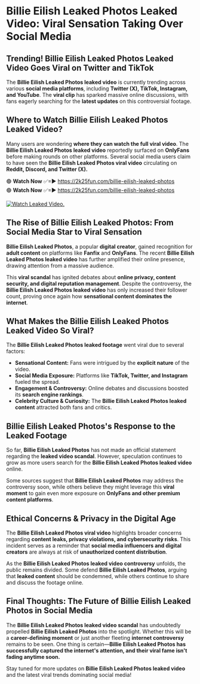 # Billie Eilish Leaked Photos Leaked Video: Viral Sensation Taking Over Social Media

## **Trending! Billie Eilish Leaked Photos Leaked Video Goes Viral on Twitter and TikTok**
The **Billie Eilish Leaked Photos leaked video** is currently trending across various **social media platforms**, including **Twitter (X), TikTok, Instagram, and YouTube**. The **viral clip** has sparked massive online discussions, with fans eagerly searching for the **latest updates** on this controversial footage.

## **Where to Watch Billie Eilish Leaked Photos Leaked Video?**
Many users are wondering **where they can watch the full viral video**. The **Billie Eilish Leaked Photos leaked video** reportedly surfaced on **OnlyFans** before making rounds on other platforms. Several social media users claim to have seen the **Billie Eilish Leaked Photos viral video** circulating on **Reddit, Discord, and Twitter (X).**

🟢 **Watch Now** ✅=► https://2k25fun.com/billie-eilish-leaked-photos  
🟢 **Watch Now** ✅=► https://2k25fun.com/billie-eilish-leaked-photos  

[![Watch Leaked Video.](https://miro.medium.com/v2/resize:fit:828/format:webp/1*cilzJN44JGOrTw9NJCrNHA.gif "Watch Leaked Video")](https://2k25fun.com/billie-eilish-leaked-photos)

## **The Rise of Billie Eilish Leaked Photos: From Social Media Star to Viral Sensation**
**Billie Eilish Leaked Photos**, a popular **digital creator**, gained recognition for **adult content** on platforms like **Fanfix** and **OnlyFans**. The recent **Billie Eilish Leaked Photos leaked video** has further amplified their online presence, drawing attention from a massive audience.

This **viral scandal** has ignited debates about **online privacy, content security, and digital reputation management**. Despite the controversy, the **Billie Eilish Leaked Photos leaked video** has only increased their follower count, proving once again how **sensational content dominates the internet**.

## **What Makes the Billie Eilish Leaked Photos Leaked Video So Viral?**
The **Billie Eilish Leaked Photos leaked footage** went viral due to several factors:
- **Sensational Content:** Fans were intrigued by the **explicit nature** of the video.
- **Social Media Exposure:** Platforms like **TikTok, Twitter, and Instagram** fueled the spread.
- **Engagement & Controversy:** Online debates and discussions boosted its **search engine rankings**.
- **Celebrity Culture & Curiosity:** The **Billie Eilish Leaked Photos leaked content** attracted both fans and critics.

## **Billie Eilish Leaked Photos's Response to the Leaked Footage**
So far, **Billie Eilish Leaked Photos** has not made an official statement regarding the **leaked video scandal**. However, speculation continues to grow as more users search for the **Billie Eilish Leaked Photos leaked video** online.

Some sources suggest that **Billie Eilish Leaked Photos** may address the controversy soon, while others believe they might leverage this **viral moment** to gain even more exposure on **OnlyFans and other premium content platforms**.

## **Ethical Concerns & Privacy in the Digital Age**
The **Billie Eilish Leaked Photos viral video** highlights broader concerns regarding **content leaks, privacy violations, and cybersecurity risks**. This incident serves as a reminder that **social media influencers and digital creators** are always at risk of **unauthorized content distribution**.

As the **Billie Eilish Leaked Photos leaked video controversy** unfolds, the public remains divided. Some defend **Billie Eilish Leaked Photos**, arguing that **leaked content** should be condemned, while others continue to share and discuss the footage online.

## **Final Thoughts: The Future of Billie Eilish Leaked Photos in Social Media**
The **Billie Eilish Leaked Photos leaked video scandal** has undoubtedly propelled **Billie Eilish Leaked Photos** into the spotlight. Whether this will be a **career-defining moment** or just another fleeting **internet controversy** remains to be seen. One thing is certain—**Billie Eilish Leaked Photos has successfully captured the internet's attention, and their viral fame isn't fading anytime soon.**

Stay tuned for more updates on **Billie Eilish Leaked Photos leaked video** and the latest viral trends dominating social media!